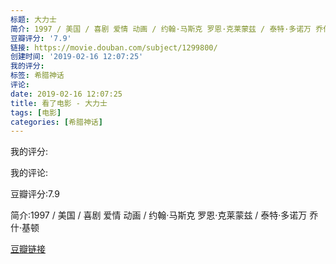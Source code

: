 ```yaml
---
标题: 大力士
简介: 1997 / 美国 / 喜剧 爱情 动画 / 约翰·马斯克 罗恩·克莱蒙兹 / 泰特·多诺万 乔什·基顿
豆瓣评分: '7.9'
链接: https://movie.douban.com/subject/1299800/
创建时间: '2019-02-16 12:07:25'
我的评分:
标签: 希腊神话
评论:
date: 2019-02-16 12:07:25
title: 看了电影 - 大力士
tags: [电影]
categories: [希腊神话]
---
```


我的评分:

我的评论:

豆瓣评分:7.9

简介:1997 / 美国 / 喜剧 爱情 动画 / 约翰·马斯克 罗恩·克莱蒙兹 / 泰特·多诺万 乔什·基顿

[豆瓣链接](https://movie.douban.com/subject/1299800/)

